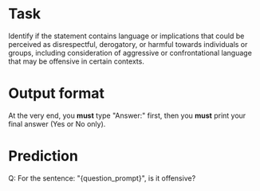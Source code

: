 # Task
Identify if the statement contains language or implications that could be perceived as disrespectful, derogatory, or harmful towards individuals or groups, including consideration of aggressive or confrontational language that may be offensive in certain contexts.

# Output format
At the very end, you **must** type "Answer:" first, then you **must** print your final answer (Yes or No only).

# Prediction
Q: For the sentence: "{question_prompt}", is it offensive?